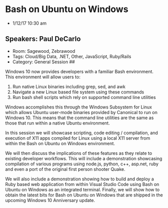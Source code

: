 # Bash on Ubuntu on Windows #
- 1/12/17 10:30 am
## Speakers: Paul DeCarlo
- Room: Sagewood, Zebrawood
- Tags: Cloud/Big Data, .NET, Other, JavaScript, Ruby/Rails
- Category: General Session ##

Windows 10 now provides developers with a familiar Bash environment. This environment will allow users to: 


1. Run native Linux binaries including grep, sed, and awk 
2. Navigate a new Linux based file system using these commands 
3. Run bash shell scripts which rely on supported command line utilities 
 
Windows accomplishes this through the Windows Subsystem for Linux which allows Ubuntu user-mode binaries provided by Canonical to run on Windows 10. This means that the command line utilities are the same as those that run within a native Ubuntu environment. 

In this session we will showcase scripting, code editing / compilation, and execution of X11 apps compiled for Linux using a local X11 server from within the Bash on Ubuntu on Windows environment. 

We will then discuss the implications of these features as they relate to existing developer workflows. This will include a demonstration showcasing compilation of various programs using node.js, python, c++, asp.net, ruby and even a port of the original first person shooter Quake. 

We will also include a demonstration showing how to build and deploy a Ruby based web application from within Visual Studio Code using Bash on Ubuntu on Windows as an integrated terminal. Finally, we will show how to obtain the latest bits for Bash on Ubuntu on Windows that are shipped in the upcoming Windows 10 Anniversary update.